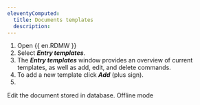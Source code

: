 ```yaml
---
eleventyComputed:
  title: Documents templates 
  description: 
---
```


1. Open {{ en.RDMW }}
1. Select ***Entry templates***.
1. The ***Entry templates*** window provides an overview of current templates, as well as add, edit, and delete commands.
1. To add a new template click ***Add*** (plus sign).
1. 

Edit the document stored in database. 
Offline mode 